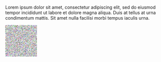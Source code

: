 Lorem ipsum dolor sit amet, consectetur adipiscing elit, sed do eiusmod tempor incididunt ut labore et dolore magna aliqua. Duis at tellus at urna condimentum mattis. Sit amet nulla facilisi morbi tempus iaculis urna.

![image](../images/a_gif.gif)
